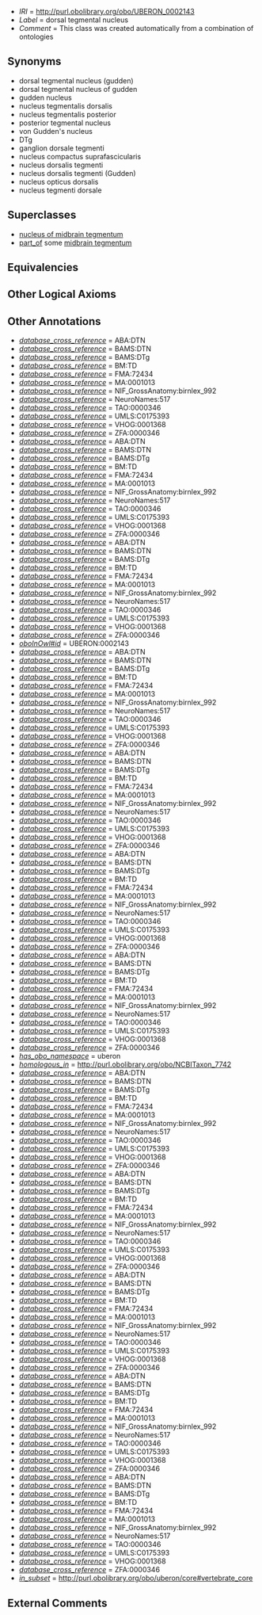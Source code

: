  * *IRI* = http://purl.obolibrary.org/obo/UBERON_0002143
 * *Label* = dorsal tegmental nucleus
 * *Comment* = This class was created automatically from a combination of ontologies

## Synonyms

 * dorsal tegmental nucleus (gudden)
 * dorsal tegmental nucleus of gudden
 * gudden nucleus
 * nucleus tegmentalis dorsalis
 * nucleus tegmentalis posterior
 * posterior tegmental nucleus
 * von Gudden's nucleus
 * DTg
 * ganglion dorsale tegmenti
 * nucleus compactus suprafascicularis
 * nucleus dorsalis tegmenti
 * nucleus dorsalis tegmenti (Gudden)
 * nucleus opticus dorsalis
 * nucleus tegmenti dorsale

## Superclasses

 * [nucleus of midbrain tegmentum](../../UBERON/14/UBERON_0007414.md)
 * [part_of](../../BFO/50/BFO_0000050.md) some [midbrain tegmentum](../../UBERON/43/UBERON_0001943.md)

## Equivalencies


## Other Logical Axioms


## Other Annotations

 * *[database_cross_reference](../../ef/oboInOwl#hasDbXref.md)* = ABA:DTN
 * *[database_cross_reference](../../ef/oboInOwl#hasDbXref.md)* = BAMS:DTN
 * *[database_cross_reference](../../ef/oboInOwl#hasDbXref.md)* = BAMS:DTg
 * *[database_cross_reference](../../ef/oboInOwl#hasDbXref.md)* = BM:TD
 * *[database_cross_reference](../../ef/oboInOwl#hasDbXref.md)* = FMA:72434
 * *[database_cross_reference](../../ef/oboInOwl#hasDbXref.md)* = MA:0001013
 * *[database_cross_reference](../../ef/oboInOwl#hasDbXref.md)* = NIF_GrossAnatomy:birnlex_992
 * *[database_cross_reference](../../ef/oboInOwl#hasDbXref.md)* = NeuroNames:517
 * *[database_cross_reference](../../ef/oboInOwl#hasDbXref.md)* = TAO:0000346
 * *[database_cross_reference](../../ef/oboInOwl#hasDbXref.md)* = UMLS:C0175393
 * *[database_cross_reference](../../ef/oboInOwl#hasDbXref.md)* = VHOG:0001368
 * *[database_cross_reference](../../ef/oboInOwl#hasDbXref.md)* = ZFA:0000346
 * *[database_cross_reference](../../ef/oboInOwl#hasDbXref.md)* = ABA:DTN
 * *[database_cross_reference](../../ef/oboInOwl#hasDbXref.md)* = BAMS:DTN
 * *[database_cross_reference](../../ef/oboInOwl#hasDbXref.md)* = BAMS:DTg
 * *[database_cross_reference](../../ef/oboInOwl#hasDbXref.md)* = BM:TD
 * *[database_cross_reference](../../ef/oboInOwl#hasDbXref.md)* = FMA:72434
 * *[database_cross_reference](../../ef/oboInOwl#hasDbXref.md)* = MA:0001013
 * *[database_cross_reference](../../ef/oboInOwl#hasDbXref.md)* = NIF_GrossAnatomy:birnlex_992
 * *[database_cross_reference](../../ef/oboInOwl#hasDbXref.md)* = NeuroNames:517
 * *[database_cross_reference](../../ef/oboInOwl#hasDbXref.md)* = TAO:0000346
 * *[database_cross_reference](../../ef/oboInOwl#hasDbXref.md)* = UMLS:C0175393
 * *[database_cross_reference](../../ef/oboInOwl#hasDbXref.md)* = VHOG:0001368
 * *[database_cross_reference](../../ef/oboInOwl#hasDbXref.md)* = ZFA:0000346
 * *[database_cross_reference](../../ef/oboInOwl#hasDbXref.md)* = ABA:DTN
 * *[database_cross_reference](../../ef/oboInOwl#hasDbXref.md)* = BAMS:DTN
 * *[database_cross_reference](../../ef/oboInOwl#hasDbXref.md)* = BAMS:DTg
 * *[database_cross_reference](../../ef/oboInOwl#hasDbXref.md)* = BM:TD
 * *[database_cross_reference](../../ef/oboInOwl#hasDbXref.md)* = FMA:72434
 * *[database_cross_reference](../../ef/oboInOwl#hasDbXref.md)* = MA:0001013
 * *[database_cross_reference](../../ef/oboInOwl#hasDbXref.md)* = NIF_GrossAnatomy:birnlex_992
 * *[database_cross_reference](../../ef/oboInOwl#hasDbXref.md)* = NeuroNames:517
 * *[database_cross_reference](../../ef/oboInOwl#hasDbXref.md)* = TAO:0000346
 * *[database_cross_reference](../../ef/oboInOwl#hasDbXref.md)* = UMLS:C0175393
 * *[database_cross_reference](../../ef/oboInOwl#hasDbXref.md)* = VHOG:0001368
 * *[database_cross_reference](../../ef/oboInOwl#hasDbXref.md)* = ZFA:0000346
 * *[oboInOwl#id](../../id/oboInOwl#id.md)* = UBERON:0002143
 * *[database_cross_reference](../../ef/oboInOwl#hasDbXref.md)* = ABA:DTN
 * *[database_cross_reference](../../ef/oboInOwl#hasDbXref.md)* = BAMS:DTN
 * *[database_cross_reference](../../ef/oboInOwl#hasDbXref.md)* = BAMS:DTg
 * *[database_cross_reference](../../ef/oboInOwl#hasDbXref.md)* = BM:TD
 * *[database_cross_reference](../../ef/oboInOwl#hasDbXref.md)* = FMA:72434
 * *[database_cross_reference](../../ef/oboInOwl#hasDbXref.md)* = MA:0001013
 * *[database_cross_reference](../../ef/oboInOwl#hasDbXref.md)* = NIF_GrossAnatomy:birnlex_992
 * *[database_cross_reference](../../ef/oboInOwl#hasDbXref.md)* = NeuroNames:517
 * *[database_cross_reference](../../ef/oboInOwl#hasDbXref.md)* = TAO:0000346
 * *[database_cross_reference](../../ef/oboInOwl#hasDbXref.md)* = UMLS:C0175393
 * *[database_cross_reference](../../ef/oboInOwl#hasDbXref.md)* = VHOG:0001368
 * *[database_cross_reference](../../ef/oboInOwl#hasDbXref.md)* = ZFA:0000346
 * *[database_cross_reference](../../ef/oboInOwl#hasDbXref.md)* = ABA:DTN
 * *[database_cross_reference](../../ef/oboInOwl#hasDbXref.md)* = BAMS:DTN
 * *[database_cross_reference](../../ef/oboInOwl#hasDbXref.md)* = BAMS:DTg
 * *[database_cross_reference](../../ef/oboInOwl#hasDbXref.md)* = BM:TD
 * *[database_cross_reference](../../ef/oboInOwl#hasDbXref.md)* = FMA:72434
 * *[database_cross_reference](../../ef/oboInOwl#hasDbXref.md)* = MA:0001013
 * *[database_cross_reference](../../ef/oboInOwl#hasDbXref.md)* = NIF_GrossAnatomy:birnlex_992
 * *[database_cross_reference](../../ef/oboInOwl#hasDbXref.md)* = NeuroNames:517
 * *[database_cross_reference](../../ef/oboInOwl#hasDbXref.md)* = TAO:0000346
 * *[database_cross_reference](../../ef/oboInOwl#hasDbXref.md)* = UMLS:C0175393
 * *[database_cross_reference](../../ef/oboInOwl#hasDbXref.md)* = VHOG:0001368
 * *[database_cross_reference](../../ef/oboInOwl#hasDbXref.md)* = ZFA:0000346
 * *[database_cross_reference](../../ef/oboInOwl#hasDbXref.md)* = ABA:DTN
 * *[database_cross_reference](../../ef/oboInOwl#hasDbXref.md)* = BAMS:DTN
 * *[database_cross_reference](../../ef/oboInOwl#hasDbXref.md)* = BAMS:DTg
 * *[database_cross_reference](../../ef/oboInOwl#hasDbXref.md)* = BM:TD
 * *[database_cross_reference](../../ef/oboInOwl#hasDbXref.md)* = FMA:72434
 * *[database_cross_reference](../../ef/oboInOwl#hasDbXref.md)* = MA:0001013
 * *[database_cross_reference](../../ef/oboInOwl#hasDbXref.md)* = NIF_GrossAnatomy:birnlex_992
 * *[database_cross_reference](../../ef/oboInOwl#hasDbXref.md)* = NeuroNames:517
 * *[database_cross_reference](../../ef/oboInOwl#hasDbXref.md)* = TAO:0000346
 * *[database_cross_reference](../../ef/oboInOwl#hasDbXref.md)* = UMLS:C0175393
 * *[database_cross_reference](../../ef/oboInOwl#hasDbXref.md)* = VHOG:0001368
 * *[database_cross_reference](../../ef/oboInOwl#hasDbXref.md)* = ZFA:0000346
 * *[database_cross_reference](../../ef/oboInOwl#hasDbXref.md)* = ABA:DTN
 * *[database_cross_reference](../../ef/oboInOwl#hasDbXref.md)* = BAMS:DTN
 * *[database_cross_reference](../../ef/oboInOwl#hasDbXref.md)* = BAMS:DTg
 * *[database_cross_reference](../../ef/oboInOwl#hasDbXref.md)* = BM:TD
 * *[database_cross_reference](../../ef/oboInOwl#hasDbXref.md)* = FMA:72434
 * *[database_cross_reference](../../ef/oboInOwl#hasDbXref.md)* = MA:0001013
 * *[database_cross_reference](../../ef/oboInOwl#hasDbXref.md)* = NIF_GrossAnatomy:birnlex_992
 * *[database_cross_reference](../../ef/oboInOwl#hasDbXref.md)* = NeuroNames:517
 * *[database_cross_reference](../../ef/oboInOwl#hasDbXref.md)* = TAO:0000346
 * *[database_cross_reference](../../ef/oboInOwl#hasDbXref.md)* = UMLS:C0175393
 * *[database_cross_reference](../../ef/oboInOwl#hasDbXref.md)* = VHOG:0001368
 * *[database_cross_reference](../../ef/oboInOwl#hasDbXref.md)* = ZFA:0000346
 * *[has_obo_namespace](../../ce/oboInOwl#hasOBONamespace.md)* = uberon
 * *[homologous_in](../../core#homologous/in/core#homologous_in.md)* = http://purl.obolibrary.org/obo/NCBITaxon_7742
 * *[database_cross_reference](../../ef/oboInOwl#hasDbXref.md)* = ABA:DTN
 * *[database_cross_reference](../../ef/oboInOwl#hasDbXref.md)* = BAMS:DTN
 * *[database_cross_reference](../../ef/oboInOwl#hasDbXref.md)* = BAMS:DTg
 * *[database_cross_reference](../../ef/oboInOwl#hasDbXref.md)* = BM:TD
 * *[database_cross_reference](../../ef/oboInOwl#hasDbXref.md)* = FMA:72434
 * *[database_cross_reference](../../ef/oboInOwl#hasDbXref.md)* = MA:0001013
 * *[database_cross_reference](../../ef/oboInOwl#hasDbXref.md)* = NIF_GrossAnatomy:birnlex_992
 * *[database_cross_reference](../../ef/oboInOwl#hasDbXref.md)* = NeuroNames:517
 * *[database_cross_reference](../../ef/oboInOwl#hasDbXref.md)* = TAO:0000346
 * *[database_cross_reference](../../ef/oboInOwl#hasDbXref.md)* = UMLS:C0175393
 * *[database_cross_reference](../../ef/oboInOwl#hasDbXref.md)* = VHOG:0001368
 * *[database_cross_reference](../../ef/oboInOwl#hasDbXref.md)* = ZFA:0000346
 * *[database_cross_reference](../../ef/oboInOwl#hasDbXref.md)* = ABA:DTN
 * *[database_cross_reference](../../ef/oboInOwl#hasDbXref.md)* = BAMS:DTN
 * *[database_cross_reference](../../ef/oboInOwl#hasDbXref.md)* = BAMS:DTg
 * *[database_cross_reference](../../ef/oboInOwl#hasDbXref.md)* = BM:TD
 * *[database_cross_reference](../../ef/oboInOwl#hasDbXref.md)* = FMA:72434
 * *[database_cross_reference](../../ef/oboInOwl#hasDbXref.md)* = MA:0001013
 * *[database_cross_reference](../../ef/oboInOwl#hasDbXref.md)* = NIF_GrossAnatomy:birnlex_992
 * *[database_cross_reference](../../ef/oboInOwl#hasDbXref.md)* = NeuroNames:517
 * *[database_cross_reference](../../ef/oboInOwl#hasDbXref.md)* = TAO:0000346
 * *[database_cross_reference](../../ef/oboInOwl#hasDbXref.md)* = UMLS:C0175393
 * *[database_cross_reference](../../ef/oboInOwl#hasDbXref.md)* = VHOG:0001368
 * *[database_cross_reference](../../ef/oboInOwl#hasDbXref.md)* = ZFA:0000346
 * *[database_cross_reference](../../ef/oboInOwl#hasDbXref.md)* = ABA:DTN
 * *[database_cross_reference](../../ef/oboInOwl#hasDbXref.md)* = BAMS:DTN
 * *[database_cross_reference](../../ef/oboInOwl#hasDbXref.md)* = BAMS:DTg
 * *[database_cross_reference](../../ef/oboInOwl#hasDbXref.md)* = BM:TD
 * *[database_cross_reference](../../ef/oboInOwl#hasDbXref.md)* = FMA:72434
 * *[database_cross_reference](../../ef/oboInOwl#hasDbXref.md)* = MA:0001013
 * *[database_cross_reference](../../ef/oboInOwl#hasDbXref.md)* = NIF_GrossAnatomy:birnlex_992
 * *[database_cross_reference](../../ef/oboInOwl#hasDbXref.md)* = NeuroNames:517
 * *[database_cross_reference](../../ef/oboInOwl#hasDbXref.md)* = TAO:0000346
 * *[database_cross_reference](../../ef/oboInOwl#hasDbXref.md)* = UMLS:C0175393
 * *[database_cross_reference](../../ef/oboInOwl#hasDbXref.md)* = VHOG:0001368
 * *[database_cross_reference](../../ef/oboInOwl#hasDbXref.md)* = ZFA:0000346
 * *[database_cross_reference](../../ef/oboInOwl#hasDbXref.md)* = ABA:DTN
 * *[database_cross_reference](../../ef/oboInOwl#hasDbXref.md)* = BAMS:DTN
 * *[database_cross_reference](../../ef/oboInOwl#hasDbXref.md)* = BAMS:DTg
 * *[database_cross_reference](../../ef/oboInOwl#hasDbXref.md)* = BM:TD
 * *[database_cross_reference](../../ef/oboInOwl#hasDbXref.md)* = FMA:72434
 * *[database_cross_reference](../../ef/oboInOwl#hasDbXref.md)* = MA:0001013
 * *[database_cross_reference](../../ef/oboInOwl#hasDbXref.md)* = NIF_GrossAnatomy:birnlex_992
 * *[database_cross_reference](../../ef/oboInOwl#hasDbXref.md)* = NeuroNames:517
 * *[database_cross_reference](../../ef/oboInOwl#hasDbXref.md)* = TAO:0000346
 * *[database_cross_reference](../../ef/oboInOwl#hasDbXref.md)* = UMLS:C0175393
 * *[database_cross_reference](../../ef/oboInOwl#hasDbXref.md)* = VHOG:0001368
 * *[database_cross_reference](../../ef/oboInOwl#hasDbXref.md)* = ZFA:0000346
 * *[database_cross_reference](../../ef/oboInOwl#hasDbXref.md)* = ABA:DTN
 * *[database_cross_reference](../../ef/oboInOwl#hasDbXref.md)* = BAMS:DTN
 * *[database_cross_reference](../../ef/oboInOwl#hasDbXref.md)* = BAMS:DTg
 * *[database_cross_reference](../../ef/oboInOwl#hasDbXref.md)* = BM:TD
 * *[database_cross_reference](../../ef/oboInOwl#hasDbXref.md)* = FMA:72434
 * *[database_cross_reference](../../ef/oboInOwl#hasDbXref.md)* = MA:0001013
 * *[database_cross_reference](../../ef/oboInOwl#hasDbXref.md)* = NIF_GrossAnatomy:birnlex_992
 * *[database_cross_reference](../../ef/oboInOwl#hasDbXref.md)* = NeuroNames:517
 * *[database_cross_reference](../../ef/oboInOwl#hasDbXref.md)* = TAO:0000346
 * *[database_cross_reference](../../ef/oboInOwl#hasDbXref.md)* = UMLS:C0175393
 * *[database_cross_reference](../../ef/oboInOwl#hasDbXref.md)* = VHOG:0001368
 * *[database_cross_reference](../../ef/oboInOwl#hasDbXref.md)* = ZFA:0000346
 * *[in_subset](../../et/oboInOwl#inSubset.md)* = http://purl.obolibrary.org/obo/uberon/core#vertebrate_core

## External Comments

